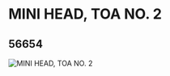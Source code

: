 # MINI HEAD, TOA NO. 2
## 56654
![MINI HEAD, TOA NO. 2](https://lc-www-live-s.legocdn.com/media/bricks/5/2/4298919.jpg)